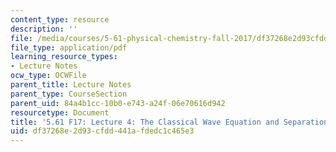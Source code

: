 ```yaml
---
content_type: resource
description: ''
file: /media/courses/5-61-physical-chemistry-fall-2017/df37268e2d93cfdd441afdedc1c465e3_MIT5_61F17_lec4.pdf
file_type: application/pdf
learning_resource_types:
- Lecture Notes
ocw_type: OCWFile
parent_title: Lecture Notes
parent_type: CourseSection
parent_uid: 84a4b1cc-10b0-e743-a24f-06e70616d942
resourcetype: Document
title: '5.61 F17: Lecture 4: The Classical Wave Equation and Separation of Variables'
uid: df37268e-2d93-cfdd-441a-fdedc1c465e3
---
```

